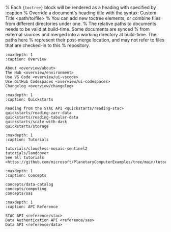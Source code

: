 % Each `{toctree}` block will be rendered as a heading with specified by :caption
% Override a document's heading title with the syntax: Custom Title <path/to/file>
% You can add new toctree elements, or combine files from different directories under one.
% The relative paths to documents needs to be valid at build-time. Some documents are synced
% from external sources and merged into a working directory at build-time. The paths here
% represent their post-merge location, and may not refer to files that are checked-in to this
% repository.


```{toctree}
:maxdepth: 1
:caption: Overview

About <overview/about>
The Hub <overview/environment>
Use VS Code <overview/ui-vscode>
Use GitHub Codespaces <overview/ui-codespaces>
Changelog <overview/changelog>
```

```{toctree}
:maxdepth: 1
:caption: Quickstarts

Reading from the STAC API <quickstarts/reading-stac>
quickstarts/reading-zarr-data
quickstarts/reading-tabular-data
quickstarts/scale-with-dask
quickstarts/storage
```

```{toctree}
:maxdepth: 1
:caption: Tutorials

tutorials/cloudless-mosaic-sentinel2
tutorials/landcover
See all tutorials <https://github.com/microsoft/PlanetaryComputerExamples/tree/main/tutorials>
```

```{toctree}
:maxdepth: 1
:caption: Concepts

concepts/data-catalog
concepts/computing
concepts/sas
```

```{toctree}
:maxdepth: 1
:caption: API Reference

STAC API <reference/stac>
Data Authentication API <reference/sas>
Data API <reference/data>
```
